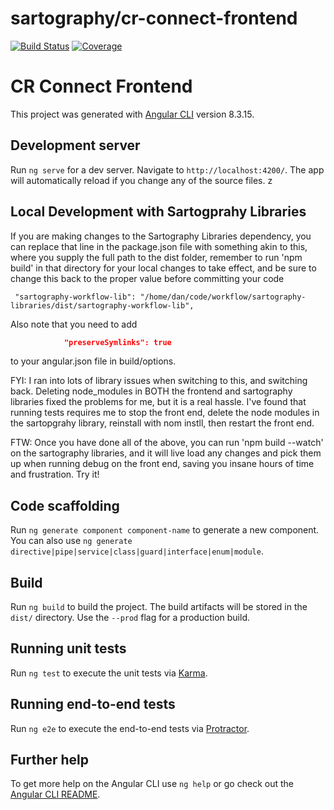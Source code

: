 # sartography/cr-connect-frontend
[![Build Status](https://travis-ci.com/sartography/cr-connect-frontend.svg?branch=master)](https://travis-ci.com/sartography/cr-connect-frontend)
[![Coverage](https://sonarcloud.io/api/project_badges/measure?project=sartography_cr-connect-frontend&metric=coverage)](https://sonarcloud.io/dashboard?id=sartography_cr-connect-frontend)

# CR Connect Frontend
This project was generated with [Angular CLI](https://github.com/angular/angular-cli) version 8.3.15.

## Development server

Run `ng serve` for a dev server. Navigate to `http://localhost:4200/`. The app will automatically reload if you change any of the source files.
z
## Local Development with Sartogprahy Libraries
If you are making changes to the Sartography Libraries dependency,
you can replace that line in the package.json file with something akin to this, where you supply the full path to the dist folder, remember
to run 'npm build' in that directory for your local changes to take effect, and be sure to change this back to the proper value before
committing your code
```
 "sartography-workflow-lib": "/home/dan/code/workflow/sartography-libraries/dist/sartography-workflow-lib",
```
 Also note that you need to add
 ```json
             "preserveSymlinks": true
```
to your angular.json file in build/options.

FYI: I ran into lots of library issues when switching to this, and switching back.  Deleting node_modules in BOTH the frontend and sartography libraries
fixed the problems for me, but it is a real hassle.  I've found that running tests requires me to stop the front end, delete the node modules in the sartopgrahy library, reinstall with nom instll, then restart the front end. 

FTW: Once you have done all of the above, you can run 'npm build --watch' on the sartography libraries, and it will live load any changes and pick them
up when running debug on the front end, saving you insane hours of time and frustration.  Try it!

## Code scaffolding

Run `ng generate component component-name` to generate a new component. You can also use `ng generate directive|pipe|service|class|guard|interface|enum|module`.

## Build

Run `ng build` to build the project. The build artifacts will be stored in the `dist/` directory. Use the `--prod` flag for a production build.

## Running unit tests

Run `ng test` to execute the unit tests via [Karma](https://karma-runner.github.io).

## Running end-to-end tests

Run `ng e2e` to execute the end-to-end tests via [Protractor](http://www.protractortest.org/).

## Further help

To get more help on the Angular CLI use `ng help` or go check out the [Angular CLI README](https://github.com/angular/angular-cli/blob/master/README.md).
